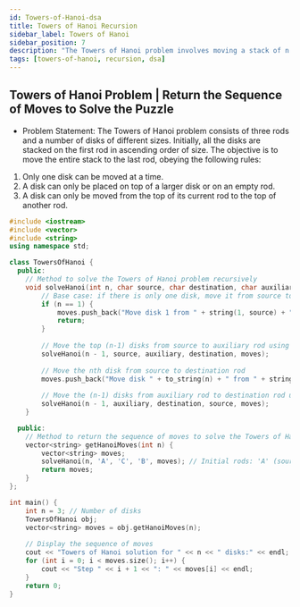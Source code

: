 ```yaml
---
id: Towers-of-Hanoi-dsa
title: Towers of Hanoi Recursion
sidebar_label: Towers of Hanoi
sidebar_position: 7
description: "The Towers of Hanoi problem involves moving a stack of n disks from one rod to another, following specific rules. The problem is often solved using backtracking, a form of recursion."
tags: [towers-of-hanoi, recursion, dsa]
---
```


## Towers of Hanoi Problem | Return the Sequence of Moves to Solve the Puzzle

- Problem Statement: The Towers of Hanoi problem consists of three rods and a number of disks of different sizes. Initially, all the disks are stacked on the first rod in ascending order of size. The objective is to move the entire stack to the last rod, obeying the following rules:
1. Only one disk can be moved at a time.
2. A disk can only be placed on top of a larger disk or on an empty rod.
3. A disk can only be moved from the top of its current rod to the top of another rod.

```cpp
#include <iostream>
#include <vector>
#include <string>
using namespace std;

class TowersOfHanoi {
  public:
    // Method to solve the Towers of Hanoi problem recursively
    void solveHanoi(int n, char source, char destination, char auxiliary, vector<string> &moves) {
        // Base case: if there is only one disk, move it from source to destination
        if (n == 1) {
            moves.push_back("Move disk 1 from " + string(1, source) + " to " + string(1, destination));
            return;
        }
        
        // Move the top (n-1) disks from source to auxiliary rod using destination as an intermediate
        solveHanoi(n - 1, source, auxiliary, destination, moves);
        
        // Move the nth disk from source to destination rod
        moves.push_back("Move disk " + to_string(n) + " from " + string(1, source) + " to " + string(1, destination));
        
        // Move the (n-1) disks from auxiliary rod to destination rod using source as an intermediate
        solveHanoi(n - 1, auxiliary, destination, source, moves);
    }

  public:
    // Method to return the sequence of moves to solve the Towers of Hanoi problem
    vector<string> getHanoiMoves(int n) {
        vector<string> moves;
        solveHanoi(n, 'A', 'C', 'B', moves); // Initial rods: 'A' (source), 'C' (destination), 'B' (auxiliary)
        return moves;
    }
};

int main() {
    int n = 3; // Number of disks
    TowersOfHanoi obj;
    vector<string> moves = obj.getHanoiMoves(n);
    
    // Display the sequence of moves
    cout << "Towers of Hanoi solution for " << n << " disks:" << endl;
    for (int i = 0; i < moves.size(); i++) {
        cout << "Step " << i + 1 << ": " << moves[i] << endl;
    }
    return 0;
}
```